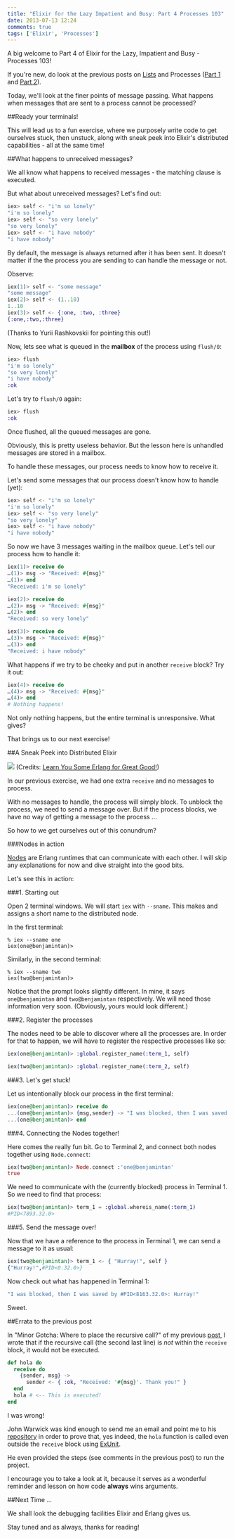 ```yaml
---
title: "Elixir for the Lazy Impatient and Busy: Part 4 Processes 103"
date: 2013-07-13 12:24
comments: true
tags: ['Elixir', 'Processes']
---
```


A big welcome to Part 4 of Elixir for the Lazy, Impatient and Busy - Processes 103! 

If you're new, do look at the previous posts on [Lists](/blog/2013/06/13/elixir-for-the-lazy-impatient-and-busy-lists-and-recursion/) and Processes ([Part 1](/blog/2013/06/25/elixir-for-the-lazy-impatient-and-busy-part-2-processes-101/) and [Part 2](/blog/2013/07/04/elixir-for-the-lazy-impatient-and-busy-part-3-processes-101/)).

Today, we'll look at the finer points of message passing. What happens when messages that are sent to a process cannot be processed?

##Ready your terminals!

This will lead us to a fun exercise, where we purposely write code to get ourselves stuck, then unstuck, along with sneak peek into Elixir's distributed capabilities - all at the same time!

##What happens to unreceived messages?

We all know what happens to received messages - the matching clause is executed.

But what about unreceived messages? Let's find out:

```elixir
iex> self <- "i'm so lonely"
"i'm so lonely"
iex> self <- "so very lonely"
"so very lonely"
iex> self <- "i have nobody"
"i have nobody"
```

By default, the message is always returned after it has been sent. It doesn't matter if the the process you are sending to can handle the message or not. 

Observe:

```elixir
iex(1)> self <- "some message"
"some message"
iex(2)> self <- (1..10)
1..10
iex(3)> self <- {:one, :two, :three}
{:one,:two,:three}
```

(Thanks to Yurii Rashkovskii for pointing this out!)

Now, lets see what is queued in the __mailbox__ of the process using `flush/0`:

```elixir
iex> flush
"i'm so lonely"
"so very lonely"
"i have nobody"
:ok
```

Let's try to `flush/0` again:

```elixir
iex> flush
:ok
```

Once flushed, all the queued messages are gone.

Obviously, this is pretty useless behavior. But the lesson here is unhandled messages are stored in a mailbox.

To handle these messages, our process needs to know how to receive it. 

Let's send some messages that our process doesn't know how to handle (yet):

```elixir
iex> self <- "i'm so lonely"
"i'm so lonely"
iex> self <- "so very lonely"
"so very lonely"
iex> self <- "i have nobody"
"i have nobody"
```

So now we have 3 messages waiting in the mailbox queue. Let's tell our process how to handle it:


```elixir
iex(1)> receive do
…(1)> msg -> "Received: #{msg}"
…(1)> end
"Received: i'm so lonely"

iex(2)> receive do
…(2)> msg -> "Received: #{msg}"
…(2)> end
"Received: so very lonely"

iex(3)> receive do
…(3)> msg -> "Received: #{msg}"
…(3)> end
"Received: i have nobody"
```

What happens if we try to be cheeky and put in another `receive` block? Try it out:

```elixir
iex(4)> receive do
…(4)> msg -> "Received: #{msg}"
…(4)> end
# Nothing happens!
```

Not only nothing happens, but the entire terminal is unresponsive. What gives? 

That brings us to our next exercise!

##A Sneak Peek into Distributed Elixir

![](/images/squid.png)
(Credits: [Learn You Some Erlang for Great Good!](http://learnyousomeerlang.com/))

In our previous exercise, we had one extra `receive` and no messages to process. 

With no messages to handle, the process will simply block. To unblock the process, we need to send a message over. But if the process blocks, we have no way of getting a message to the process …

So how to we get ourselves out of this conundrum?  

###Nodes in action

[Nodes](http://www.erlang.org/doc/reference_manual/distributed.html) are Erlang runtimes that can communicate with each other. I will skip any explanations for now and dive straight into the good bits.

Let's see this in action:

###1. Starting out

Open 2 terminal windows. We will start `iex` with `--sname`. This makes and assigns a short name to the distributed node.

In the first terminal:

```
% iex --sname one
iex(one@benjamintan)>                                 
```

Similarly, in the second terminal:

```
% iex --sname two
iex(two@benjamintan)>                                 
```

Notice that the prompt looks slightly different. In mine, it says `one@benjamintan` and `two@benjamintan` respectively. We will need those information very soon. (Obviously, yours would look different.)

###2. Register the processes

The nodes need to be able to discover where all the processes are. In order for that to happen, we will have to register the respective processes like so:

```elixir
iex(one@benjamintan)> :global.register_name(:term_1, self)                                
```

```elixir
iex(two@benjamintan)> :global.register_name(:term_2, self)                                
```

###3. Let's get stuck!

Let us intentionally block our process in the first terminal:

```elixir
iex(one@benjamintan)> receive do
...(one@benjamintan)> {msg,sender} -> "I was blocked, then I was saved by #{inspect sender}: #{msg}"
...(one@benjamintan)> end                              
```

###4. Connecting the Nodes together!

Here comes the really fun bit. Go to Terminal 2, and connect both nodes together using `Node.connect`:

```elixir
iex(two@benjamintan)> Node.connect :'one@benjamintan'
true                               
```

We need to communicate with the (currently blocked) process in Terminal 1. So we need to find that process:

```elixir
iex(two@benjamintan)> term_1 = :global.whereis_name(:term_1)
#PID<7893.32.0>                             
```

###5. Send the message over!

Now that we have a reference to the process in Terminal 1, we can send a message to it as usual:

```elixir
iex(two@benjamintan)> term_1 <- { "Hurray!", self }
{"Hurray!",#PID<0.32.0>}
```

Now check out what has happened in Terminal 1: 

```elixir
"I was blocked, then I was saved by #PID<8163.32.0>: Hurray!"
```

Sweet.

##Errata to the previous post

In "Minor Gotcha: Where to place the recursive call?" of my previous [post](/blog/2013/07/04/elixir-for-the-lazy-impatient-and-busy-part-3-processes-101/), I wrote that if the recursive call (the second last line) is _not_ within the `receive` block, it would not be executed.

```elixir
def hola do
  receive do
    {sender, msg} ->
      sender <- { :ok, "Received: '#{msg}'. Thank you!" }
  end
  hola # <-- This is executed!
end
```

I was wrong! 

John Warwick was kind enough to send me an email and point me to his [repository](https://github.com/jwarwick/elixir_recv_test) in order to prove that, yes indeed, the `hola` function is called even outside the `receive` block using [ExUnit](http://elixir-lang.org/getting_started/ex_unit/1.html).

He even provided the steps (see comments in the previous post) to run the project.  

I encourage you to take a look at it, because it serves as a wonderful reminder and lesson on how code __always__ wins arguments.

##Next Time …

We shall look the debugging facilities Elixir and Erlang gives us.

Stay tuned and as always, thanks for reading!
